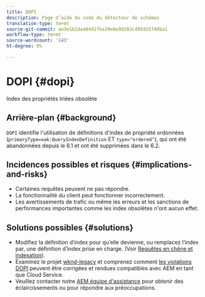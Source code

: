 ```yaml
---
title: DOPI
description: Page d’aide du code du détecteur de schémas
translation-type: tm+mt
source-git-commit: ae3e162da40441fba39e6e9d283c495d15f40ba1
workflow-type: tm+mt
source-wordcount: '143'
ht-degree: 0%

---
```



# DOPI {#dopi}

Index des propriétés triées obsolète

## Arrière-plan {#background}

`DOPI` identifie l&#39;utilisation de définitions d&#39;index de propriété ordonnées (`primaryType=oak:QueryIndexDefinition` ET  `type="ordered"`), qui ont été abandonnées depuis le 6.1 et ont été supprimées dans le 6.2.

## Incidences possibles et risques {#implications-and-risks}

* Certaines requêtes peuvent ne pas répondre.
* La fonctionnalité du client peut fonctionner incorrectement.
* Les avertissements de trafic ou même les erreurs et les sanctions de performances importantes comme les index obsolètes n&#39;ont aucun effet.

## Solutions possibles {#solutions}

* Modifiez la définition d’index pour qu’elle devienne, ou remplacez l’index par, une définition d’index prise en charge. (Voir [Requêtes en chêne et indexation](https://experienceleague.adobe.com/docs/experience-manager-65/deploying/deploying/queries-and-indexing.html)).
* Examinez le projet [wknd-legacy](https://github.com/adobe/aem-guides-wknd-legacy/tree/code/dopi) et comprenez comment [les violations DOPI](https://github.com/adobe/aem-guides-wknd-legacy/compare/main...code/dopi) peuvent être corrigées et rendues compatibles avec AEM en tant que Cloud Service.
* Veuillez contacter notre [AEM équipe d&#39;assistance](https://helpx.adobe.com/enterprise/using/support-for-experience-cloud.html) pour obtenir des éclaircissements ou pour répondre aux préoccupations.
